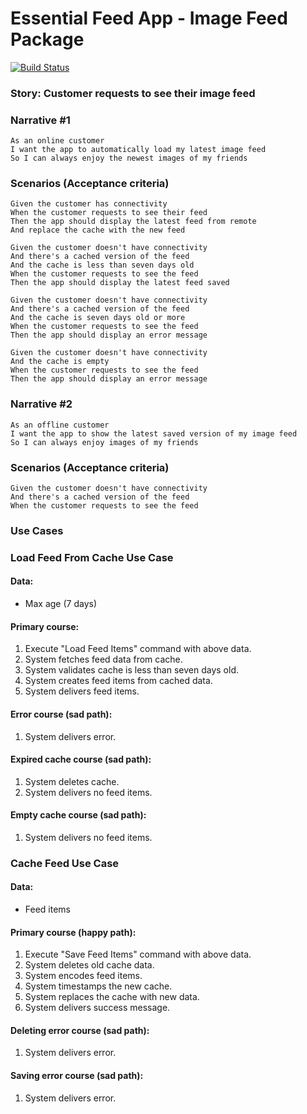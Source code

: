 # Essential Feed App - Image Feed Package 

[![Build Status](https://travis-ci.com/diti223/EssentialFeed.svg?branch=master)](https://travis-ci.com/diti223/EssentialFeed)

### Story: Customer requests to see their image feed

### Narrative #1

```
As an online customer
I want the app to automatically load my latest image feed
So I can always enjoy the newest images of my friends
```

### Scenarios (Acceptance criteria)

```
Given the customer has connectivity
When the customer requests to see their feed
Then the app should display the latest feed from remote
And replace the cache with the new feed
```


```
Given the customer doesn't have connectivity
And there's a cached version of the feed
And the cache is less than seven days old
When the customer requests to see the feed
Then the app should display the latest feed saved

Given the customer doesn't have connectivity
And there's a cached version of the feed
And the cache is seven days old or more
When the customer requests to see the feed
Then the app should display an error message

Given the customer doesn't have connectivity
And the cache is empty
When the customer requests to see the feed
Then the app should display an error message
```

### Narrative #2

```
As an offline customer
I want the app to show the latest saved version of my image feed
So I can always enjoy images of my friends
```

### Scenarios (Acceptance criteria)

```
Given the customer doesn't have connectivity
And there's a cached version of the feed
When the customer requests to see the feed
```


### Use Cases


### Load Feed From Cache Use Case

#### Data:
- Max age (7 days)

#### Primary course:
1. Execute "Load Feed Items" command with above data.
2. System fetches feed data from cache.
3. System validates cache is less than seven days old.
4. System creates feed items from cached data.
5. System delivers feed items.

#### Error course (sad path):
1. System delivers error.

#### Expired cache course (sad path):
1. System deletes cache.
2. System delivers no feed items.

#### Empty cache course (sad path):
1. System delivers no feed items.


### Cache Feed Use Case

#### Data:
- Feed items

#### Primary course (happy path):
1. Execute "Save Feed Items" command with above data.
2. System deletes old cache data.
3. System encodes feed items.
3. System timestamps the new cache.
4. System replaces the cache with new data.
5. System delivers success message.

#### Deleting error course (sad path):
1. System delivers error.

#### Saving error course (sad path):
1. System delivers error.


